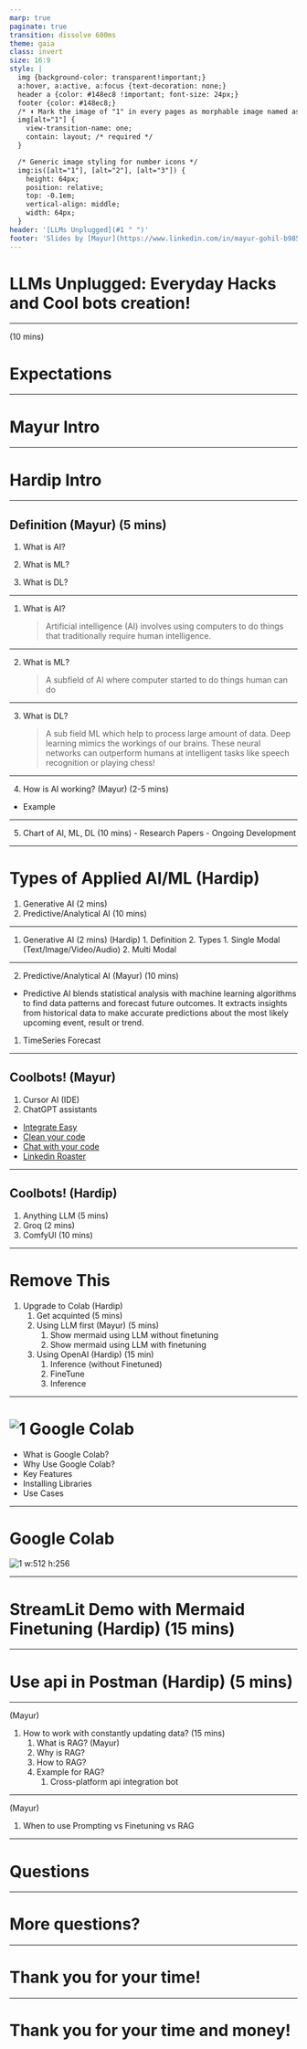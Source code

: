 ```yaml
---
marp: true
paginate: true
transition: dissolve 600ms
theme: gaia
class: invert
size: 16:9
style: |
  img {background-color: transparent!important;}
  a:hover, a:active, a:focus {text-decoration: none;}
  header a {color: #148ec8 !important; font-size: 24px;}
  footer {color: #148ec8;}
  /* ⬇️ Mark the image of "1" in every pages as morphable image named as "one" ⬇️ */
  img[alt="1"] {
    view-transition-name: one;
    contain: layout; /* required */
  }

  /* Generic image styling for number icons */
  img:is([alt="1"], [alt="2"], [alt="3"]) {
    height: 64px;
    position: relative;
    top: -0.1em;
    vertical-align: middle;
    width: 64px;
  }
header: '[LLMs Unplugged](#1 " ")'
footer: 'Slides by [Mayur](https://www.linkedin.com/in/mayur-gohil-b9858b12a/) and [Hardip](https://hardippatel.com)'
---
```


# LLMs Unplugged: Everyday Hacks and Cool bots creation!

---

(10 mins)
# Expectations

---

# Mayur Intro

---

# Hardip Intro

---

## Definition (Mayur) (5 mins)
  1. What is AI?

  2. What is ML?

  3. What is DL?


---
1. What is AI?
    > Artificial intelligence (AI) involves using computers to do things that traditionally require human intelligence. 
---
2. What is ML?
    > A subfield of AI where computer started to do things human can do
---
3. What is DL?
    > A sub field  ML which help to process large amount of data. Deep learning mimics the workings of our brains. These neural networks can outperform humans at intelligent tasks like speech recognition or playing chess!
---

4. How is AI working? (Mayur) (2-5 mins)
  - Example 

--- 

5. Chart of AI, ML, DL (10 mins)
        -  Research Papers
        -  Ongoing Development

---

# Types of Applied AI/ML (Hardip)
1. Generative AI (2 mins)
2. Predictive/Analytical AI (10 mins)

---

1. Generative AI (2 mins) (Hardip)
        1.  Definition
        2.  Types
            1. Single Modal (Text/Image/Video/Audio)
            2. Multi Modal

--- 

2. Predictive/Analytical AI (Mayur) (10 mins)
  - Predictive AI blends statistical analysis with machine learning algorithms to find data patterns and forecast future outcomes. It extracts insights from historical data to make accurate predictions about the most likely upcoming event, result or trend.
  1.  TimeSeries Forecast 
---

## Coolbots! (Mayur)
1. Cursor AI (IDE)
2. ChatGPT assistants
  - [Integrate Easy](https://chatgpt.com/g/g-vr4IpsqGM-integrateeasy)
  - [Clean your code](https://chatgpt.com/g/g-29jiCjHfj-make-the-code-clean)
  - [Chat with your code](https://chatgpt.com/g/g-34wthuFSb-chat-with-code)
  - [Linkedin Roaster](https://chatgpt.com/g/g-Ll9hk3dPu-social-roaster)
---

## Coolbots! (Hardip)
1. Anything LLM (5 mins)
2. Groq (2 mins)
3. ComfyUI (10 mins)

---

# Remove This
1. Upgrade to Colab (Hardip)
    1. Get acquinted (5 mins)
    2. Using LLM first (Mayur) (5 mins)
        1.  Show mermaid using LLM without finetuning
        2.  Show mermaid using LLM with finetuning 
    3. Using OpenAI (Hardip) (15 min)
        1.  Inference (without Finetuned)
        2.  FineTune 
        3.  Inference

---

# ![1](https://img.icons8.com/?size=100&id=lOqoeP2Zy02f&format=png&color=000000) Google Colab
- What is Google Colab?
- Why Use Google Colab?
- Key Features
- Installing Libraries
- Use Cases

---

<!-- _class: invert lead -->
<!-- 10 mins -->
# Google Colab
![1 w:512 h:256](https://storage.googleapis.com/gweb-uniblog-publish-prod/images/Colab_Hero.width-1600.format-webp.webp)

---

# StreamLit Demo with Mermaid Finetuning (Hardip) (15 mins)

---

# Use api in Postman (Hardip) (5 mins)

---

(Mayur)
1. How to work with constantly updating data? (15 mins)
    1. What is RAG? (Mayur)
    2. Why is RAG?
    3. How to RAG?
    4. Example for RAG?
       1.  Cross-platform api integration bot

---

(Mayur)
1. When to use Prompting vs Finetuning vs RAG

---

<!-- _class: invert lead -->
# Questions

---

<!-- _class: invert lead -->
# More questions?

---

<!-- _class: invert lead -->
# Thank you for your time!

---

<!-- _class: invert lead -->
# Thank you for your time and money!